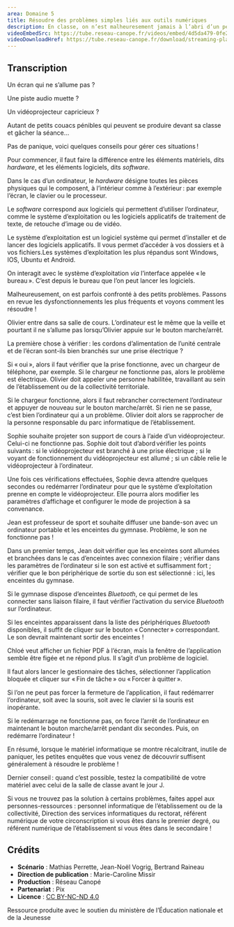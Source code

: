 ```yaml
---
area: Domaine 5
title: Résoudre des problèmes simples liés aux outils numériques
description: En classe, on n’est malheuresement jamais à l’abri d’un pépin technique quand on utilise des outils numériques. Dans cette vidéo, vous trouverez des conseils pour les éviter et réagir en cas d’imprévu !
videoEmbedSrc: https://tube.reseau-canope.fr/videos/embed/4d5da479-0fe2-4e63-befd-ad3082fed30f
videoDownloadHref: https://tube.reseau-canope.fr/download/streaming-playlists/hls/videos/4d5da479-0fe2-4e63-befd-ad3082fed30f-1080-fragmented.mp4
---
```


## Transcription

Un écran qui ne s’allume pas ?

Une piste audio muette ?

Un vidéoprojecteur capricieux ?

Autant de petits couacs pénibles qui peuvent se produire devant sa classe et gâcher la séance…

Pas de panique, voici quelques conseils pour gérer ces situations !

Pour commencer, il faut faire la différence entre les éléments matériels, dits _hardware_, et les éléments logiciels, dits _software_.

Dans le cas d’un ordinateur, le _hardware_ désigne toutes les pièces physiques qui le composent, à l’intérieur comme à l’extérieur : par exemple l’écran, le clavier ou le processeur.

Le _software_ correspond aux logiciels qui permettent d’utiliser l’ordinateur, comme le système d’exploitation ou les logiciels applicatifs de traitement de texte, de retouche d’image ou de vidéo.

Le système d’exploitation est un logiciel système qui permet d’installer et de lancer des logiciels applicatifs. Il vous permet d’accéder à vos dossiers et à vos fichiers.Les systèmes d’exploitation les plus répandus sont Windows, IOS, Ubuntu et Android.

On interagit avec le système d’exploitation _via_ l’interface appelée « le bureau ». C’est depuis le bureau que l’on peut lancer les logiciels.

Malheureusement, on est parfois confronté à des petits problèmes. Passons en revue les dysfonctionnements les plus fréquents et voyons comment les résoudre !

Olivier entre dans sa salle de cours. L’ordinateur est le même que la veille et pourtant il ne s’allume pas lorsqu’Olivier appuie sur le bouton marche/arrêt.

La première chose à vérifier : les cordons d’alimentation de l’unité centrale et de l’écran sont-ils bien branchés sur une prise électrique ?

Si « oui », alors il faut vérifier que la prise fonctionne, avec un chargeur de téléphone, par exemple. Si le chargeur ne fonctionne pas, alors le problème est électrique. Olivier doit appeler une personne habilitée, travaillant au sein de l’établissement ou de la collectivité territoriale.

Si le chargeur fonctionne, alors il faut rebrancher correctement l’ordinateur et appuyer de nouveau sur le bouton marche/arrêt. Si rien ne se passe, c’est bien l’ordinateur qui a un problème. Olivier doit alors se rapprocher de la personne responsable du parc informatique de l’établissement.

Sophie souhaite projeter son support de cours à l’aide d’un vidéoprojecteur. Celui-ci ne fonctionne pas. Sophie doit tout d’abord vérifier les points suivants : si le vidéoprojecteur est branché à une prise électrique ; si le voyant de fonctionnement du vidéoprojecteur est allumé ; si un câble relie le vidéoprojecteur à l’ordinateur.

Une fois ces vérifications effectuées, Sophie devra attendre quelques secondes ou redémarrer l’ordinateur pour que le système d’exploitation prenne en compte le vidéoprojecteur. Elle pourra alors modifier les paramètres d’affichage et configurer le mode de projection à sa convenance.

Jean est professeur de sport et souhaite diffuser une bande-son avec un ordinateur portable et les enceintes du gymnase. Problème, le son ne fonctionne pas !

Dans un premier temps, Jean doit vérifier que les enceintes sont allumées et branchées dans le cas d’enceintes avec connexion filaire ; vérifier dans les paramètres de l’ordinateur si le son est activé et suffisamment fort ; vérifier que le bon périphérique de sortie du son est sélectionné : ici, les enceintes du gymnase.

Si le gymnase dispose d’enceintes _Bluetooth_, ce qui permet de les connecter sans liaison filaire, il faut vérifier l’activation du service _Bluetooth_ sur l’ordinateur.

Si les enceintes apparaissent dans la liste des périphériques _Bluetooth_ disponibles, il suffit de cliquer sur le bouton « Connecter » correspondant. Le son devrait maintenant sortir des enceintes !

Chloé veut afficher un fichier PDF à l’écran, mais la fenêtre de l’application semble être figée et ne répond plus. Il s’agit d’un problème de logiciel.

Il faut alors lancer le gestionnaire des tâches, sélectionner l’application bloquée et cliquer sur « Fin de tâche » ou « Forcer à quitter ».

Si l’on ne peut pas forcer la fermeture de l’application, il faut redémarrer l’ordinateur, soit avec la souris, soit avec le clavier si la souris est inopérante.

Si le redémarrage ne fonctionne pas, on force l’arrêt de l’ordinateur en maintenant le bouton marche/arrêt pendant dix secondes. Puis, on redémarre l’ordinateur !

En résumé, lorsque le matériel informatique se montre récalcitrant, inutile de paniquer, les petites enquêtes que vous venez de découvrir suffisent généralement à résoudre le problème !

Dernier conseil : quand c’est possible, testez la compatibilité de votre matériel avec celui de la salle de classe avant le jour J.

Si vous ne trouvez pas la solution à certains problèmes, faites appel aux personnes-ressources : personnel informatique de l’établissement ou de la collectivité, Direction des services informatiques du rectorat, référent numérique de votre circonscription si vous êtes dans le premier degré, ou référent numérique de l’établissement si vous êtes dans le secondaire !

## Crédits

- **Scénario** : Mathias Perrette, Jean-Noël Vogrig, Bertrand Raineau
- **Direction de publication** : Marie-Caroline Missir
- **Production** : Réseau Canopé
- **Partenariat** : Pix
- **Licence** : [CC BY-NC-ND 4.0](https://creativecommons.org/licenses/by-nc-nd/4.0/deed.fr)

Ressource produite avec le soutien du ministère de l’Éducation nationale et de la Jeunesse
